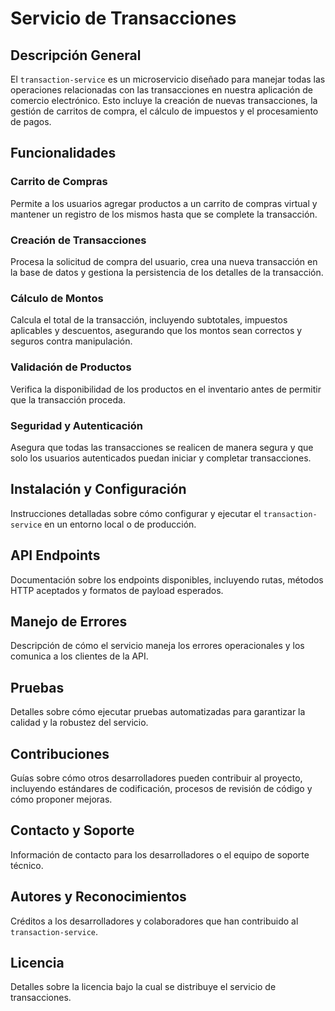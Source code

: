 # Servicio de Transacciones

## Descripción General

El `transaction-service` es un microservicio diseñado para manejar todas las operaciones relacionadas con las transacciones en nuestra aplicación de comercio electrónico. Esto incluye la creación de nuevas transacciones, la gestión de carritos de compra, el cálculo de impuestos y el procesamiento de pagos.

## Funcionalidades

### Carrito de Compras

Permite a los usuarios agregar productos a un carrito de compras virtual y mantener un registro de los mismos hasta que se complete la transacción.

### Creación de Transacciones

Procesa la solicitud de compra del usuario, crea una nueva transacción en la base de datos y gestiona la persistencia de los detalles de la transacción.

### Cálculo de Montos

Calcula el total de la transacción, incluyendo subtotales, impuestos aplicables y descuentos, asegurando que los montos sean correctos y seguros contra manipulación.

### Validación de Productos

Verifica la disponibilidad de los productos en el inventario antes de permitir que la transacción proceda.

### Seguridad y Autenticación

Asegura que todas las transacciones se realicen de manera segura y que solo los usuarios autenticados puedan iniciar y completar transacciones.

## Instalación y Configuración

Instrucciones detalladas sobre cómo configurar y ejecutar el `transaction-service` en un entorno local o de producción.

## API Endpoints

Documentación sobre los endpoints disponibles, incluyendo rutas, métodos HTTP aceptados y formatos de payload esperados.

## Manejo de Errores

Descripción de cómo el servicio maneja los errores operacionales y los comunica a los clientes de la API.

## Pruebas

Detalles sobre cómo ejecutar pruebas automatizadas para garantizar la calidad y la robustez del servicio.

## Contribuciones

Guías sobre cómo otros desarrolladores pueden contribuir al proyecto, incluyendo estándares de codificación, procesos de revisión de código y cómo proponer mejoras.

## Contacto y Soporte

Información de contacto para los desarrolladores o el equipo de soporte técnico.

## Autores y Reconocimientos

Créditos a los desarrolladores y colaboradores que han contribuido al `transaction-service`.

## Licencia

Detalles sobre la licencia bajo la cual se distribuye el servicio de transacciones.

